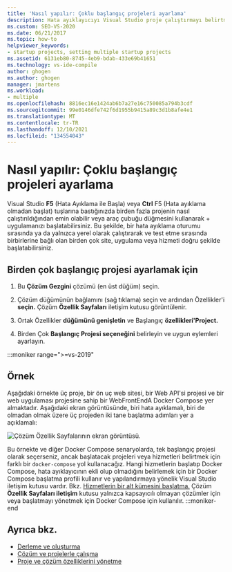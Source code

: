 ```yaml
---
title: 'Nasıl yapılır: Çoklu başlangıç projeleri ayarlama'
description: Hata ayıklayıcıyı Visual Studio proje çalıştırmayı belirtmenize nasıl izin verir?
ms.custom: SEO-VS-2020
ms.date: 06/21/2017
ms.topic: how-to
helpviewer_keywords:
- startup projects, setting multiple startup projects
ms.assetid: 6131eb80-8745-4eb9-bdab-433e69b41651
ms.technology: vs-ide-compile
author: ghogen
ms.author: ghogen
manager: jmartens
ms.workload:
- multiple
ms.openlocfilehash: 8816ec16e1424ab6b7a27e16c750085a794b3cdf
ms.sourcegitcommit: 99e0146dfe742f6d1955b9415a89c3d1b8afe4e1
ms.translationtype: MT
ms.contentlocale: tr-TR
ms.lasthandoff: 12/10/2021
ms.locfileid: "134554043"
---
```

# <a name="how-to-set-multiple-startup-projects"></a>Nasıl yapılır: Çoklu başlangıç projeleri ayarlama

Visual Studio **F5** (Hata Ayıklama ile Başla) veya **Ctrl** F5 (Hata ayıklama olmadan başlat) tuşlarına bastığınızda birden fazla projenin nasıl çalıştırıldığından emin olabilir veya araç çubuğu düğmesini kullanarak +  uygulamanızı başlatabilirsiniz. Bu şekilde, bir hata ayıklama oturumu sırasında ya da yalnızca yerel olarak çalıştırarak ve test etme sırasında birbirlerine bağlı olan birden çok site, uygulama veya hizmeti doğru şekilde başlatabilirsiniz.

## <a name="to-set-multiple-startup-projects"></a>Birden çok başlangıç projesi ayarlamak için

1. Bu **Çözüm Gezgini** çözümü (en üst düğüm) seçin.

2. Çözüm düğümünün bağlamını (sağ tıklama) seçin ve ardından Özellikler'i **seçin.** Çözüm **Özellik Sayfaları** iletişim kutusu görüntülenir.

3. Ortak Özellikler **düğümünü genişletin** ve Başlangıç **özellikleri'Project.**

4. Birden Çok **Başlangıç Projesi seçeneğini** belirleyin ve uygun eylemleri ayarlayın.

:::moniker range=">=vs-2019"

## <a name="example"></a>Örnek

Aşağıdaki örnekte üç proje, bir ön uç web sitesi, bir Web API'si projesi ve bir web uygulaması projesine sahip bir WebFrontEndA Docker Compose yer almaktadır. Aşağıdaki ekran görüntüsünde, biri hata ayıklamalı, biri de olmadan olmak üzere üç projeden iki tane başlatma adımları yer a açıklamalı:

![Çözüm Özellik Sayfalarının ekran görüntüsü.](media/vs-2022/startup-projects.png)

Bu örnekte ve diğer Docker Compose senaryolarda, tek başlangıç projesi olarak seçerseniz, ancak başlatacak projeleri veya hizmetleri belirtmek için farklı bir `docker-compose` yol kullanacağız. Hangi hizmetlerin başlatıp Docker Compose, hata ayıklayıcının ekli olup olmadığını belirlemek için bir Docker Compose başlatma profili kullanır ve yapılandırmaya yönelik Visual Studio iletişim kutusu vardır. Bkz. [Hizmetlerin bir alt kümesini başlatma.](../containers/launch-profiles.md) Çözüm **Özellik Sayfaları iletişim** kutusu yalnızca kapsayıcılı olmayan çözümler  için veya başlatmayı yönetmek için Docker Compose için kullanılır.
:::moniker-end

## <a name="see-also"></a>Ayrıca bkz.

- [Derleme ve oluşturma](../ide/compiling-and-building-in-visual-studio.md)
- [Çözüm ve projelerle çalışma](../ide/creating-solutions-and-projects.md)
- [Proje ve çözüm özelliklerini yönetme](../ide/managing-project-and-solution-properties.md)
